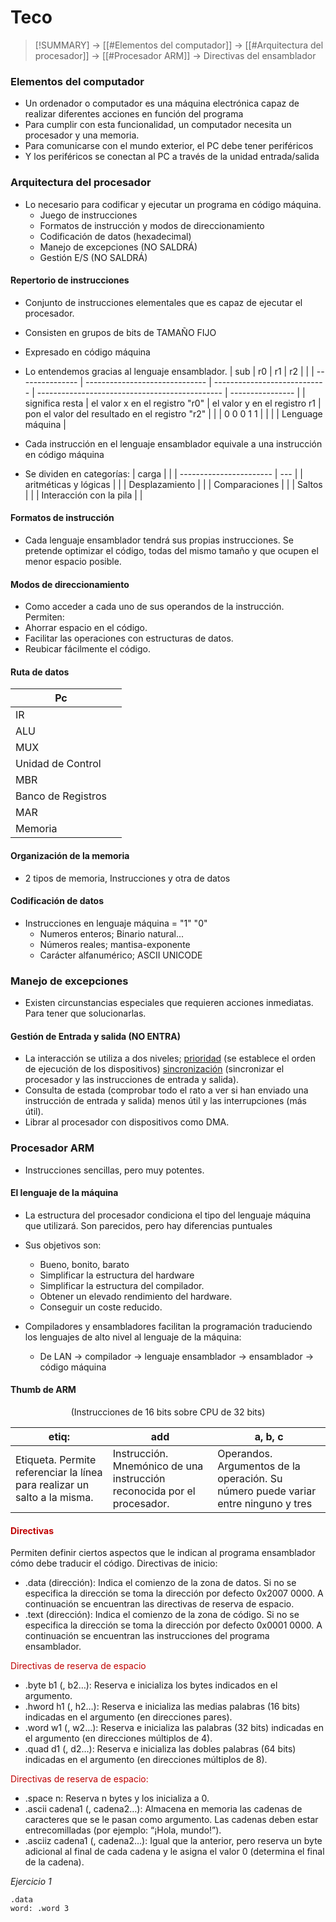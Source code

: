 # Teco
> [!SUMMARY]
> -> [[#Elementos del computador]]
> -> [[#Arquitectura del procesador]]
> -> [[#Procesador ARM]]
> -> Directivas del ensamblador

### Elementos del computador
- Un ordenador o computador es una máquina electrónica capaz de realizar diferentes acciones en función del programa
- Para cumplir con esta funcionalidad, un computador necesita un procesador y una memoria.
- Para comunicarse con el mundo exterior, el PC debe tener periféricos
- Y los periféricos se conectan al PC a través de la unidad entrada/salida
### Arquitectura del procesador
- Lo necesario para codificar y ejecutar un programa en código máquina.
	- Juego de instrucciones
	- Formatos de instrucción y modos de direccionamiento
	- Codificación de datos (hexadecimal)
	- Manejo de excepciones (NO SALDRÁ)
	- Gestión E/S (NO SALDRÁ)

#### Repertorio de instrucciones
- Conjunto de instrucciones elementales que es capaz de ejecutar el procesador.
- Consisten en grupos de bits de TAMAÑO FIJO
- Expresado en código máquina
- Lo entendemos gracias al lenguaje ensamblador.
| sub             | r0                             | r1                           | r2                                             |                  |
| --------------- | ------------------------------ | ---------------------------- | ---------------------------------------------- | ---------------- |
| significa resta | el valor x en el registro "r0" | el valor y en el registro r1 | pon el valor del resultado en el registro "r2" |                  |
| 0 0 0 1 1       |                                |                              |                                                | Lenguage máquina |


- Cada instrucción en el lenguaje ensamblador equivale a una instrucción en código máquina
- Se dividen en categorías:
| carga                   |     |
| ----------------------- | --- |
| aritméticas y lógicas   |     |
| Desplazamiento          |     |
| Comparaciones           |     |
| Saltos                  |     |
| Interacción con la pila |     |

#### Formatos de instrucción
- Cada lenguaje ensamblador tendrá sus propias instrucciones. Se pretende optimizar el código, todas del mismo tamaño y que ocupen el menor espacio posible. 

####  Modos de direccionamiento
- Como acceder a cada uno de sus operandos de la instrucción.
Permiten:
- Ahorrar espacio en el código.
- Facilitar las operaciones con estructuras de datos.
- Reubicar fácilmente el código.

#### Ruta de datos
| Pc                 |     |
| ------------------ | --- |
| IR                 |     |
| ALU                |     |
| MUX                |     |
| Unidad de Control  |     |
| MBR                |     |
| Banco de Registros |     |
| MAR                |     |
| Memoria            |     |

#### Organización de la memoria
- 2 tipos de memoria, Instrucciones y otra de datos
#### Codificación de datos
-  Instrucciones en lenguaje máquina = "1" "0"
	- Numeros enteros; Binario natural...
	- Números reales; mantisa-exponente
	- Carácter alfanumérico; ASCII UNICODE
### Manejo de excepciones
- Existen circunstancias especiales que requieren acciones inmediatas. Para tener que solucionarlas.
#### Gestión de Entrada y salida (NO ENTRA)
- La interacción se utiliza a dos niveles; <u>prioridad</u> (se establece el orden de ejecución de los dispositivos) <u>sincronización</u> (sincronizar el procesador y las instrucciones de entrada y salida).
- Consulta de estada (comprobar todo el rato a ver si han enviado una instrucción de entrada y salida) menos útil y las interrupciones (más útil). 
- Librar al procesador con dispositivos como DMA.

### Procesador ARM
- Instrucciones sencillas, pero muy potentes. 
#### El lenguaje de la máquina
- La estructura del procesador condiciona el tipo del lenguaje máquina que utilizará. Son parecidos, pero hay diferencias puntuales
- Sus objetivos son:
	- Bueno, bonito, barato
	- Simplificar la estructura del hardware
	- Simplificar la estructura del compilador.
	- Obtener un elevado rendimiento del hardware.
	- Conseguir un coste reducido.

- Compiladores y ensambladores facilitan la programación traduciendo los lenguajes de alto nivel al lenguaje de la máquina:
	- De LAN -> compilador -> lenguaje ensamblador -> ensamblador -> código máquina

#### Thumb de ARM
<center>(Instrucciones de 16 bits sobre CPU de 32 bits)</center>

| etiq:                                                                     | add                                                                     | a, b, c                                                                            |
| ------------------------------------------------------------------------- | ----------------------------------------------------------------------- | ---------------------------------------------------------------------------------- |
| Etiqueta. Permite referenciar la línea para realizar un salto a la misma. | Instrucción. Mnemónico de una instrucción reconocida por el procesador. | Operandos. Argumentos de la operación. Su número puede variar entre ninguno y tres |

#### <font color="#c00000">Directivas</font>
Permiten definir ciertos aspectos que le indican al programa ensamblador cómo debe traducir el código.
Directivas de inicio:
- .data (dirección): Indica el comienzo de la zona de datos. Si no se especifica la dirección se toma la dirección por defecto 0x2007 0000. A continuación se encuentran las directivas de reserva de espacio.
- .text (dirección): Indica el comienzo de la zona de código. Si no se especifica la dirección se toma la dirección por defecto 0x0001 0000. A continuación se encuentran las instrucciones del programa ensamblador.

<font color="#c00000">Directivas de reserva de espacio</font>
- .byte b1 (, b2…): Reserva e inicializa los bytes indicados en el argumento.
- .hword h1 (, h2…): Reserva e inicializa las medias palabras (16 bits) indicadas en el argumento (en direcciones pares).
- .word w1 (, w2…): Reserva e inicializa las palabras (32 bits) indicadas en el argumento (en direcciones múltiplos de 4).
- .quad d1 (, d2…): Reserva e inicializa las dobles palabras (64 bits) indicadas en el argumento (en direcciones múltiplos de 8).

<font color="#c00000">Directivas de reserva de espacio:</font>
- .space n: Reserva n bytes y los inicializa a 0.
- .ascii cadena1 (, cadena2…): Almacena en memoria las cadenas de caracteres que se le pasan como argumento. Las cadenas deben estar entrecomilladas (por ejemplo: “¡Hola, mundo!”).
- .asciiz cadena1 (, cadena2…): Igual que la anterior, pero reserva un byte adicional al final de cada cadena y le asigna el valor 0 (determina el final de la cadena).

_Ejercicio 1_
```
.data
word: .word 3


```